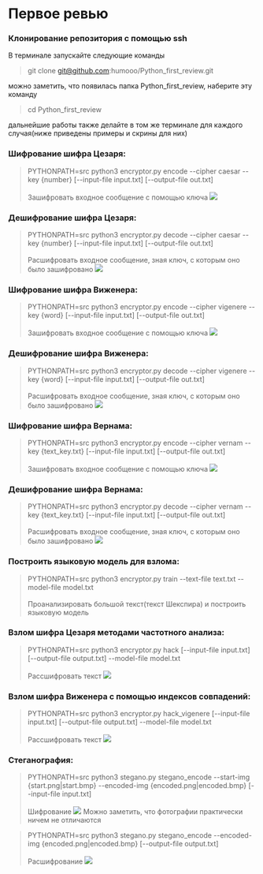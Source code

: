 # Первое ревью

### Клонирование репозитория с помощью ssh
В терминале запускайте следующие команды
> git clone git@github.com:humooo/Python_first_review.git

можно заметить, что появилась папка Python_first_review, наберите эту команду
> cd Python_first_review

дальнейшие работы также делайте в том же терминале для каждого случая(ниже приведены примеры и скрины для них)

### Шифрование шифра Цезаря:
>  PYTHONPATH=src python3 encryptor.py encode --cipher caesar --key {number} [--input-file input.txt] [--output-file out.txt] \
> \
Зашифровать входное сообщение с помощью ключа
![](IMG/1.png)


### Дешифрование шифра Цезаря:
>  PYTHONPATH=src python3 encryptor.py decode --cipher caesar --key {number} [--input-file input.txt] [--output-file out.txt] \
> \
Расшифровать входное сообщение, зная ключ, с которым оно было зашифровано
![](IMG/2.png)


### Шифрование шифра Виженера:
>  PYTHONPATH=src python3 encryptor.py encode --cipher vigenere --key {word} [--input-file input.txt] [--output-file out.txt] \
> \
Зашифровать входное сообщение с помощью ключа
![](IMG/3.png)


### Дешифрование шифра Виженера:
>  PYTHONPATH=src python3 encryptor.py decode --cipher vigenere --key {word} [--input-file input.txt] [--output-file out.txt] \
> \
Расшифровать входное сообщение, зная ключ, с которым оно было зашифровано
![](IMG/4.png)


### Шифрование шифра Вернама:
>  PYTHONPATH=src python3 encryptor.py encode --cipher vernam --key {text_key.txt} [--input-file input.txt] [--output-file out.txt] \
> \
Зашифровать входное сообщение с помощью ключа
![](IMG/5.png)


### Дешифрование шифра Вернама:
>  PYTHONPATH=src python3 encryptor.py decode --cipher vernam --key {text_key.txt} [--input-file input.txt] [--output-file out.txt] \
> \
Расшифровать входное сообщение, зная ключ, с которым оно было зашифровано
![](IMG/6.png)

### Построить языковую модель для взлома:

> PYTHONPATH=src python3 encryptor.py train  --text-file text.txt --model-file model.txt \
> \
> Проанализировать большой текст(текст Шекспира) и построить языковую модель


### Взлом шифра Цезаря методами частотного анализа:

> PYTHONPATH=src python3 encryptor.py hack [--input-file input.txt] [--output-file output.txt] --model-file model.txt \
> \
> Рассшифровать текст
![](IMG/7.png)


### Взлом шифра Виженера с помощью индексов совпадений:
> PYTHONPATH=src python3 encryptor.py hack_vigenere [--input-file input.txt] [--output-file output.txt] --model-file model.txt \
> \
> Рассшифровать текст
![](IMG/8.png)

### Стеганография:
> PYTHONPATH=src python3 stegano.py stegano_encode  --start-img {start.png|start.bmp} --encoded-img {encoded.png|encoded.bmp} [--input-file input.txt] \
> \
Шифрование
![](IMG/9.png)
Можно заметить, что фотографии практически ничем не отличаются 


> PYTHONPATH=src python3 stegano.py stegano_encode --encoded-img {encoded.png|encoded.bmp} [--output-file output.txt] \
> \
Расшифрование
![](IMG/10.png)